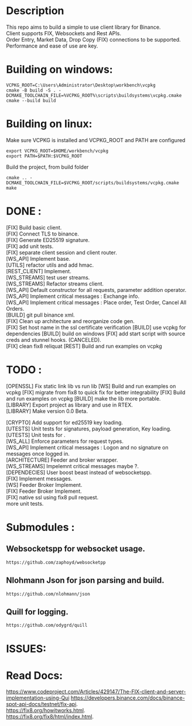 # Description
This repo aims to build a simple to use client library for Binance.       
Client supports FIX, Websockets and Rest APIs.   
Order Entry, Market Data, Drop Copy (FIX) connections to be supported.   
Performance and ease of use are key.    

# Building on windows:
```
VCPKG_ROOT=C:\Users\Administrator\Desktop\workbench\vcpkg
cmake -B build -S . -DCMAKE_TOOLCHAIN_FILE=%VCPKG_ROOT%\scripts\buildsystems\vcpkg.cmake
cmake --build build
```

# Building on linux:
Make sure VCPKG is installed and VCPKG_ROOT and PATH are configured
```
export VCPKG_ROOT=$HOME/workbench/vcpkg
export PATH=$PATH:$VCPKG_ROOT

```
Build the project, from build folder
```
cmake .. -DCMAKE_TOOLCHAIN_FILE=$VCPKG_ROOT/scripts/buildsystems/vcpkg.cmake
make
```

# DONE :
[FIX] Build basic client.   
[FIX] Connect TLS to binance.   
[FIX] Generate ED25519 signature.   
[FIX] add unit tests.   
[FIX] separate client session and client router.     
[WS_API] Implement base.   
[UTILS] refactor utils and add hmac.   
[REST_CLIENT] Implement.   
[WS_STREAMS] test user streams.   
[WS_STREAMS] Refactor streams client.   
[WS_API] Default constructor for all requests, parameter addition operator.  
[WS_API] Implement critical messages : Exchange info.    
[WS_API] Implement critical messages : Place order, Test Order, Cancel All Orders.  
[BUILD] git pull binance xml.   
[FIX] Clean up architecture and reorganize code gen.   
[FIX] Set host name in the ssl certificate verification
[BUILD] use vcpkg for dependencies
[BUILD] build on windows
[FIX] add start script with source creds and stunnel hooks. (CANCELED).    
[FIX] clean fix8 reliquat
[REST] Build and run examples on vcpkg 

# TODO : 
[OPENSSL] Fix static link lib vs run lib 
[WS] Build and run examples on vcpkg 
[FIX] migrate from fix8 to quick fix for better integrability
[FIX] Build and run examples on vcpkg 
[BUILD] make the lib more portable.  
[LIBRARY] Export project as library and use in RTEX.   
[LIBRARY] Make version 0.0 Beta.   


[CRYPTO] Add support for ed25519 key loading.   
[UTESTS] Unit tests for signatures, payload generation, Key loading.   
[UTESTS] Unit tests for .   
[WS_ALL] Enforce parameters for request types.  
[WS_API] Implement critical messages : Logon and no signature on messages once logged in.   
[ARCHITECTURE] Feeder and broker wrapper.   
[WS_STREAMS] Impelemnt critical messages maybe ?.      
[DEPENDECIES] User boost beast instead of websocketspp.   
[FIX] Implement messages.  
[WS] Feeder Broker Implement.   
[FIX] Feeder Broker Implement.   
[FIX] native ssl using fix8 pull request.   
more unit tests.


# Submodules :
## Websocketspp for websocket usage. 
```
https://github.com/zaphoyd/websocketpp  
```

## Nlohmann Json for json parsing and build.
```
https://github.com/nlohmann/json  
```

## Quill for logging.
```
https://github.com/odygrd/quill  
```

# ISSUES:


# Read Docs: 
https://www.codeproject.com/Articles/429147/The-FIX-client-and-server-implementation-using-Qui
https://developers.binance.com/docs/binance-spot-api-docs/testnet/fix-api.   
https://fix8.org/howitworks.html.  
https://fix8.org/fix8/html/index.html.   
